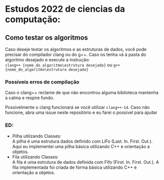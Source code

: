 # Estudos 2022 de ciencias da computação:

## Como testar os algoritmos

Caso deseje testar os algoritmos e as estruturas de dados, você pode precisar do compilador clang ou do g++.
Caso os tenha vá à pasta do algoritmo desejado e execute a instrução:<br> 
`clang++ {nome_do_algoritmo\estrutura desejado}` ou
`g++ {nome_do_algoritmo\estrutura desejado}`

### Possíveis erros de compilação

Caso o clang++ reclame de que não encontrou alguma biblioteca mantenha a calma e respire fundo.

Possivelmente o clang funcionará se você utilizar `clang++-14`. Caso não funcione, abra uma issue neste repositório e eu farei o possivel para ajudar

### ED:
  - Pilha utilizando Classes:<br>
       A pilha é uma estrutura dados definido com LiFo (Last. In. First. Out.).<br>
       Aqui eu implementei uma pilha básica utilizando C++ e orientação a objetos.
  - Fila utilizando Classes:<br>
      A fila é uma estrutura de dados definida com Fifo (First. In. First. Out.).
      A fila implementada foi criada de forma básica utilizando C++ e orientação a objetos.
